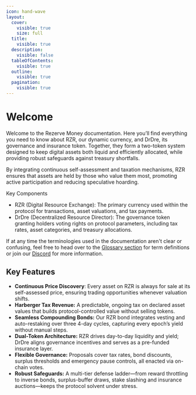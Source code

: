 ```yaml
---
icon: hand-wave
layout:
  cover:
    visible: true
    size: full
  title:
    visible: true
  description:
    visible: false
  tableOfContents:
    visible: true
  outline:
    visible: true
  pagination:
    visible: true
---
```


# Welcome

Welcome to the Rezerve Money documentation. Here you’ll find everything you need to know about RZR, our dynamic currency, and DrDre, its governance and insurance token. Together, they form a two-token system designed to keep digital assets both liquid and efficiently allocated, while providing robust safeguards against treasury shortfalls.

By integrating continuous self-assessment and taxation mechanisms, RZR ensures that assets are held by those who value them most, promoting active participation and reducing speculative hoarding.

Key Components

- RZR (Digital Resource Exchange): The primary currency used within the protocol for transactions, asset valuations, and tax payments.
- DrDre (Decentralized Resource Director): The governance token granting holders voting rights on protocol parameters, including tax rates, asset categories, and treasury allocations.

If at any time the terminologies used in the documentation aren't clear or confusing, feel free to head over to the [Glossary section](other/glossary.md) for term definitions or join our [Discord](http://discord.rzr.finance/) for more information.

## Key Features

- **Continuous Price Discovery**: Every asset on RZR is always for sale at its self-assessed price, ensuring trading opportunities whenever valuation shifts.
- **Harberger Tax Revenue:** A predictable, ongoing tax on declared asset values that builds protocol-controlled value without selling tokens.
- **Seamless Compounding Bonds:** Our RZR bond integrates vesting and auto-restaking over three 4-day cycles, capturing every epoch’s yield without manual steps.
- **Dual-Token Architecture:** RZR drives day-to-day liquidity and yield; DrDre aligns governance incentives and serves as a pre-funded insurance layer.
- **Flexible Governance:** Proposals cover tax rates, bond discounts, surplus thresholds and emergency pause controls, all enacted via on-chain votes.
- **Robust Safeguards:** A multi-tier defense ladder—from reward throttling to inverse bonds, surplus-buffer draws, stake slashing and insurance auctions—keeps the protocol solvent under stress.
